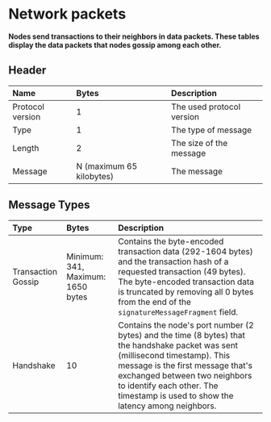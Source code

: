 # Network packets

**Nodes send transactions to their neighbors in data packets. These tables display the data packets that nodes gossip among each other.**

## Header

|**Name**|**Bytes**|**Description**|
|:------|:------------------|:--------------|
|Protocol version|1|The used protocol version|
|Type|1|The type of message|
|Length|2|The size of the message|
|Message|N (maximum 65 kilobytes)|The message|

## Message Types

|**Type**|**Bytes**|**Description**|
|:------|:------------------|:--------------|
|Transaction Gossip|Minimum: 341, Maximum: 1650 bytes|Contains the byte-encoded transaction data (292-1604 bytes) and the transaction hash of a requested transaction (49 bytes). The byte-encoded transaction data is truncated by removing all 0 bytes from the end of the `signatureMessageFragment` field.|
|Handshake|10|Contains the node's port number (2 bytes) and the time (8 bytes) that the handshake packet was sent (millisecond timestamp). This message is the first message that's exchanged between two neighbors to identify each other. The timestamp is used to show the latency among neighbors.|
